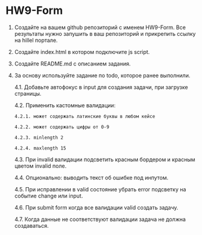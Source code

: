 # HW9-Form

1.  Создайте на вашем github репозиторий с именем HW9-Form. Все результаты нужно запушить в ваш репозиторий и прикрепить ссылку на hillel портале.

2.  Создайте index.html в котором подключите js script.

3.  Создайте README.md с описанием задания.

4.  За основу используйте задание по todo, которое ранее выполнили.

    4.1. Добавьте автофокус в input для создания задачи, при загрузке страницы.

    4.2. Применить кастомные валидации:

        4.2.1. может содержать латинские буквы в любом кейсе

        4.2.2. может содержать цифры от 0-9

        4.2.3. minlength 2

        4.2.4. maxlength 15

    4.3. При invalid валидации подсветить красным бордером и красным цветом invalid поле.

    4.4. Опционально: выводить текст об ошибке под инпутом.

    4.5. При исправлении в valid состояние убрать error подсветку на событие change или input.

    4.6. При submit form когда все валидации valid создать задачу.

    4.7. Когда данные не соответствуют валидации задача не должна создаваться.
